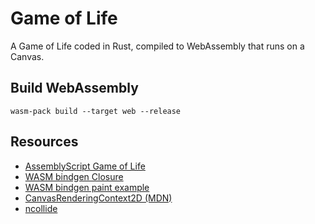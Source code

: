 # Game of Life
A Game of Life coded in Rust, compiled to WebAssembly that runs on a Canvas.

## Build WebAssembly
`wasm-pack build --target web --release`

## Resources
- [AssemblyScript Game of Life](https://github.com/AssemblyScript/assemblyscript/blob/master/examples/game-of-life/index.html)
- [WASM bindgen Closure](https://rustwasm.github.io/docs/wasm-bindgen/examples/closures.html)
- [WASM bindgen paint example](https://github.com/rustwasm/wasm-bindgen/blob/master/examples/paint/src/lib.rs)
- [CanvasRenderingContext2D (MDN)](https://developer.mozilla.org/en-US/docs/Web/API/CanvasRenderingContext2D)
- [ncollide](https://ncollide.org)
